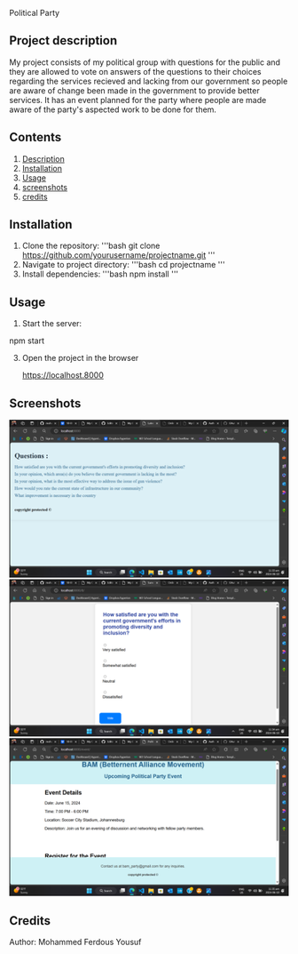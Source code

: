 Political Party

## Project description

My project consists of my political group with questions for the public and they are allowed to 
vote on answers of the questions to their choices regarding the services recieved and lacking 
from our government so people are aware of change been made in the government to provide better services.
It has an event planned for the party where people are made aware of the party's aspected work to be done for them.

## Contents 
1. [Description](#project-description)
2. [Installation](#Installation)
3. [Usage](#usage)
4. [screenshots](#screenshots)
5. [credits](#credits)


## Installation 

1. Clone the repository:
   '''bash
   git clone
   https://github.com/yourusername/projectname.git
   '''
3. Navigate to project directory:
   '''bash 
   cd projectname
   '''
5. Install dependencies:
   '''bash
   npm install
   '''


## Usage 

1. Start the server:
   
  npm start
   
3. Open the project in the browser

   https://localhost.8000

   
## Screenshots

![webpage screenshot](https://github.com/mohammedyousuf-cyber63/Political-Party/blob/master/Screenshot%20(58).png)
![webpage screenshot](https://github.com/mohammedyousuf-cyber63/Political-Party/blob/master/Screenshot%20(59).png)
![event screenshot](https://github.com/mohammedyousuf-cyber63/Political-Party/blob/master/Screenshot%20(60).png)


## Credits 

Author: Mohammed Ferdous Yousuf



